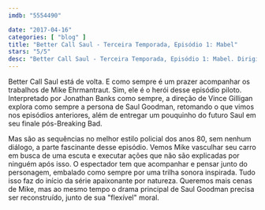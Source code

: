 ```yaml
---
imdb: "5554490"

date: "2017-04-16"
categories: [ "blog" ]
title: "Better Call Saul - Terceira Temporada, Episódio 1: Mabel"
stars: "5/5"
desc: "Better Call Saul - Terceira Temporada, Episódio 1: Mabel. Dirigido por Vince Gilligan. Escrito por Vince Gilligan, Peter Gould. Com Bob Odenkirk (Jimmy McGill), Jonathan Banks (Mike Ehrmantraut), Rhea Seehorn (Kim Wexler), Patrick Fabian (Howard Hamlin), Michael Mando (Nacho Varga), Michael McKean (Chuck McGill), Cara Pifko (Paige Novick), Brendan Fehr (Captain Bauer), Joe DeRosa (Veterinarian)."
---
```

Better Call Saul está de volta. E como sempre é um prazer acompanhar os trabalhos de Mike Ehrmantraut. Sim, ele é o herói desse episódio piloto. Interpretado por Jonathan Banks como sempre, a direção de Vince Gilligan explora como sempre a persona de Saul Goodman, retomando o que vimos nos episódios anteriores, além de entregar um pouquinho do futuro Saul em seu finale pós-Breaking Bad.

Mas são as sequências no melhor estilo policial dos anos 80, sem nenhum diálogo, a parte fascinante desse episódio. Vemos Mike vasculhar seu carro em busca de uma escuta e executar ações que não são explicadas por ninguém após isso. O espectador tem que acompanhar e pensar junto do personagem, embalado como sempre por uma trilha sonora inspirada. Tudo isso faz do início da série apaixonante por natureza. Queremos mais cenas de Mike, mas ao mesmo tempo o drama principal de Saul Goodman precisa ser reconstruído, junto de sua "flexível" moral.
